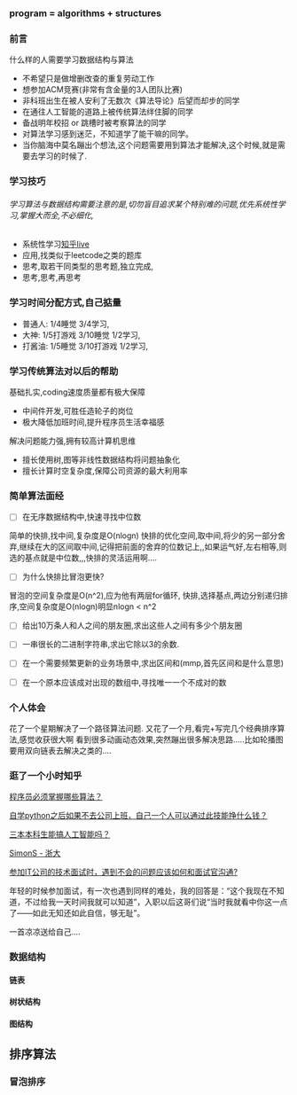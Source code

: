 ### program = algorithms + structures



### 前言
什么样的人需要学习数据结构与算法
- 不希望只是做增删改查的重复劳动工作
- 想参加ACM竞赛(非常有含金量的3人团队比赛)
- 非科班出生在被人安利了无数次《算法导论》后望而却步的同学
- 在通往人工智能的道路上被传统算法绊住脚的同学
- 备战明年校招 or 跳槽时被考察算法的同学
- 对算法学习感到迷茫，不知道学了能干嘛的同学。
- 当你脑海中莫名蹦出个想法,这个问题需要用到算法才能解决,这个时候,就是需要去学习的时候了.






### 学习技巧
###### 学习算法与数据结构需要注意的是,切勿盲目追求某个特别难的问题,优先系统性学习,掌握大而全,不必细化,
- 系统性学习[知乎live](https://www.zhihu.com/question/23148377/answer/36824071)
- 应用,找类似于leetcode之类的题库
- 思考,取若干同类型的思考题,独立完成,
- 思考,思考,再思考


### 学习时间分配方式,自己掂量
- 普通人: 1/4睡觉   3/4学习,
- 大神: 1/5打游戏 3/10睡觉 1/2学习,
- 打酱油: 1/5睡觉 3/10打游戏 1/2学习,

### 学习传统算法对以后的帮助
基础扎实,coding速度质量都有极大保障
- 中间件开发,可胜任造轮子的岗位
- 极大降低加班时间,提升程序员生活幸福感

解决问题能力强,拥有较高计算机思维
- 擅长使用树,图等非线性数据结构将问题抽象化
- 擅长计算时空复杂度,保障公司资源的最大利用率

### 简单算法面经
- [ ] 在无序数据结构中,快速寻找中位数

简单的快排,找中间,复杂度是O(nlogn)
快排的优化空间,取中间,将少的另一部分舍弃,继续在大的区间取中间,记得把前面的舍弃的位数记上,,如果运气好,左右相等,则选的基点就是中位数,,,快排的灵活运用啊....

- [ ] 为什么快排比冒泡更快?

冒泡的空间复杂度是O(n^2),应为他有两层for循环,
快排,选择基点,两边分别递归排序,空间复杂度是O(nlogn)明显nlogn < n^2

- [ ] 给出10万条人和人之间的朋友圈,求出这些人之间有多少个朋友圈

- [ ] 一串很长的二进制字符串,求出它除以3的余数.

- [ ] 在一个需要频繁更新的业务场景中,求出区间和(mmp,首先区间和是什么意思)

- [ ] 在一个原本应该成对出现的数组中,寻找唯一一个不成对的数





### 个人体会
花了一个星期解决了一个路径算法问题.
又花了一个月,看完+写完几个经典排序算法,感觉收获很大啊
看到很多动画动态效果,突然蹦出很多解决思路.....比如轮播图要用双向链表去解决之类的....


### 逛了一个小时知乎
[程序员必须掌握哪些算法？](https://www.zhihu.com/question/23148377/answer/36824071)

[自学python之后如果不去公司上班，自己一个人可以通过此技能挣什么钱？](https://www.zhihu.com/question/270720694/answer/447107038)

[三本本科生能搞人工智能吗？](https://www.zhihu.com/question/275178587/answer/409568806)

[SimonS - 浙大](https://www.zhihu.com/people/simonshao/activities)

[参加IT公司的技术面试时，遇到不会的问题应该如何和面试官沟通?
](https://www.zhihu.com/question/22339100)

年轻的时候参加面试，有一次也遇到同样的难处，我的回答是：“这个我现在不知道，不过给我一天时间我就可以知道”，入职以后这哥们说“当时我就看中你这一点了——如此无知还如此自信，够无耻”。

一首凉凉送给自己....



### 数据结构
#### 链表
#### 树状结构
#### 图结构



## 排序算法

### 冒泡排序
